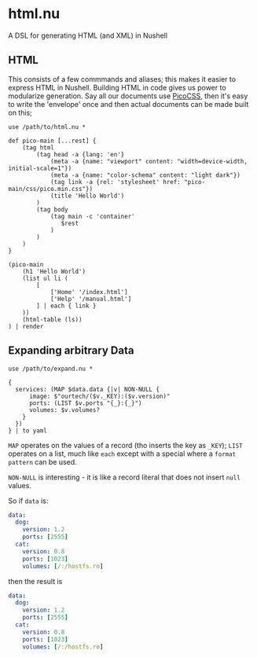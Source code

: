 # html.nu
A DSL for generating HTML (and XML) in Nushell

## HTML

This consists of a few commmands and aliases; this makes it easier to
express HTML in Nushell. Building HTML in code gives us power to modularize 
generation. Say all our documents use [PicoCSS](https://picocss.com), then it's easy 
to write the 'envelope' once and then actual documents can be made built on this;

```nushell
use /path/to/html.nu *

def pico-main [...rest] {
    (tag html
        (tag head -a {lang: 'en'} 
            (meta -a {name: "viewport" content: "width=device-width, initial-scale=1"})
            (meta -a {name: "color-schema" content: "light dark"})
            (tag link -a {rel: 'stylesheet' href: "pico-main/css/pico.min.css"})
            (title 'Hello World')
        )
        (tag body
            (tag main -c 'container'
               $rest
            )    
        )
    )
}

(pico-main
    (h1 'Hello World')
    (list ul li (
        [
            ['Home' '/index.html']
            ['Help' '/manual.html']
        ] | each { link }
    ))
    (html-table (ls))
) | render
```
## Expanding arbitrary Data

```nushell
use /path/to/expand.nu *

{
  services: (MAP $data.data {|v| NON-NULL { 
      image: $"ourtech/($v._KEY):($v.version)"
      ports: (LIST $v.ports "{_}:{_}")
      volumes: $v.volumes?
    } 
  })
} | to yaml
```

`MAP` operates on the values of a record (tho inserts the key as `_KEY`); `LIST` operates on a list, much like `each` except with a special where a `format pattern` can be used.

`NON-NULL` is interesting - it is like a record literal that does not insert `null` values.

So if `data` is:

```yaml
data:
  dog:
    version: 1.2
    ports: [2555]
  cat:
    version: 0.8
    ports: [1023]
    volumes: [/:/hostfs.ro]

```

then the result is 

```yaml
data:
  dog:
    version: 1.2
    ports: [2555]
  cat:
    version: 0.8
    ports: [1023]
    volumes: [/:/hostfs.ro]
```
